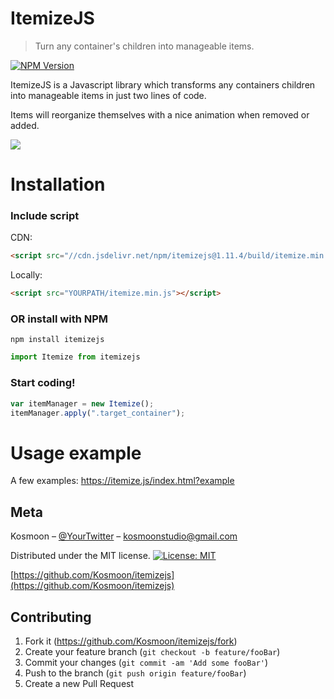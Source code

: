 # ItemizeJS
> Turn any container's children into manageable items.

[![NPM Version][npm-image]][npm-url]

ItemizeJS is a Javascript library which transforms any containers children into manageable items in just two lines of code.

Items will reorganize themselves with a nice animation when removed or added.

![](header.png)

# Installation

### Include script
CDN:
```html
<script src="//cdn.jsdelivr.net/npm/itemizejs@1.11.4/build/itemize.min.js"></script>
```
Locally:
```html
<script src="YOURPATH/itemize.min.js"></script>
```
### OR install with NPM
```
npm install itemizejs
```
```javascript
import Itemize from itemizejs
```

### Start coding!
```javascript
var itemManager = new Itemize();
itemManager.apply(".target_container");
```

# Usage example

A few examples: https://itemize.js/index.html?example


## Meta

Kosmoon – [@YourTwitter](https://twitter.com/kosmoon) – kosmoonstudio@gmail.com


Distributed under the MIT license. [![License: MIT](https://img.shields.io/badge/License-MIT-yellow.svg)](https://opensource.org/licenses/MIT)

[https://github.com/Kosmoon/itemizejs](https://github.com/Kosmoon/itemizejs)

## Contributing

1. Fork it (<https://github.com/Kosmoon/itemizejs/fork>)
2. Create your feature branch (`git checkout -b feature/fooBar`)
3. Commit your changes (`git commit -am 'Add some fooBar'`)
4. Push to the branch (`git push origin feature/fooBar`)
5. Create a new Pull Request

<!-- Markdown link & img dfn's -->
[npm-image]: https://img.shields.io/npm/v/datadog-metrics.svg?style=flat-square
[npm-url]: https://npmjs.org/package/datadog-metrics
[npm-downloads]: https://img.shields.io/npm/dm/datadog-metrics.svg?style=flat-square
[travis-image]: https://img.shields.io/travis/dbader/node-datadog-metrics/master.svg?style=flat-square
[travis-url]: https://travis-ci.org/dbader/node-datadog-metrics

[wiki]: https://github.com/yourname/yourproject/wiki

